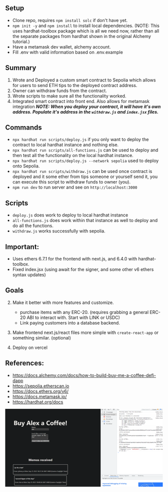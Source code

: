 ## Setup
- Clone repo, requires `npm install solc` if don't have yet.
- `npm init -y` and `npm install` to install local dependencies. (NOTE: This uses hardhat-toolbox package which is all we need now, rather than all the separate packages from hardhat shown in the original Alchemy tutorial.)
- Have a metamask dev wallet, alchemy account.
- Fill .env with valid information based on .env.example


## Summary
1. Wrote and Deployed a custom smart contract to Sepolia which allows for users to send ETH tips to the deployed contract address.
2. Owner can withdraw funds from the contract.
3. Wrote scripts to make sure all the functionality worked.
4. Integrated smart contract into front end. Also allows for metamask integration
***NOTE: When you deploy your contract, it will have it's own address. Populate it's address in the `withdraw.js` and `index.jsx` files.***

## Commands
- `npx hardhat run scripts/deploy.js` if you only want to deploy the contract to local hardhat instance and nothing else.
- `npx hardhat run scripts/all-functions.js` can be used to deploy and then test all the functionality on the local hardhat instance. 
- `npx hardhat run scripts/deploy.js --network sepolia` used to deploy onto Sepolia.
- `npx hardhat run scripts/withdraw.js` can be used once contract is deployed and it some ether from tips someone or yourself send it, you can execute this script to withdraw funds to owner (you). 
- `npm run dev` to run server and see on `http://localhost:3000`


## Scripts
- `deploy.js` does work to deploy to local hardhat instance
- `all-functions.js` does work within that instance as well to deploy and do all the functions.
- `withdraw.js` works successfully with sepolia.


## Important:
- Uses ethers 6.7.1 for the frontend with next.js, and 6.4.0 with hardhat-toolbox.
- Fixed index.jsx (using await for the signer, and some other v6 ethers syntax updates)

## Goals
2. Make it better with more features and customize. 

    - purchase items with any ERC-20. (requires grabbing a general ERC-20 ABI to interact with. Start with LINK or USDC)
    - Link paying customers into a database backend.

3. Make frontend next.js/react files more simple with `create-react-app` or something similar. (optional)
4. Deploy on vercel

## References:
- https://docs.alchemy.com/docs/how-to-build-buy-me-a-coffee-defi-dapp
- https://sepolia.etherscan.io
- https://docs.ethers.org/v6/
- https://docs.metamask.io/
- https://hardhat.org/docs

![ok](public/1.png)